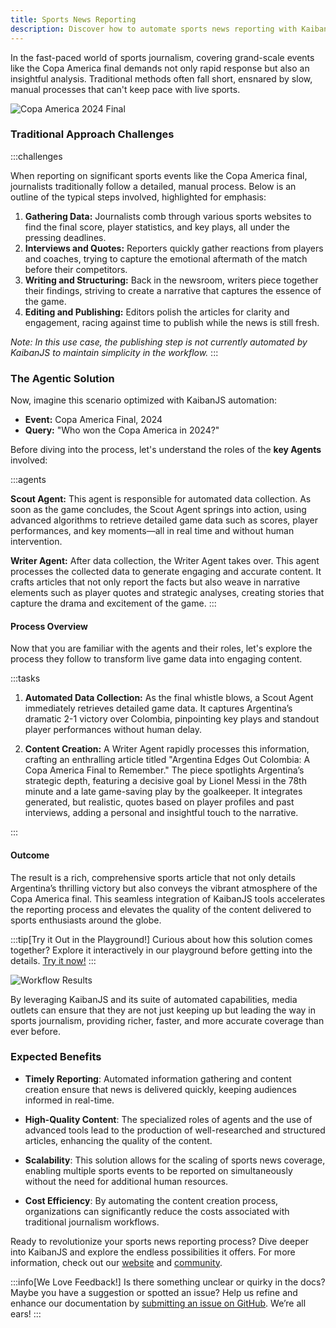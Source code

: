 ```yaml
---
title: Sports News Reporting
description: Discover how to automate sports news reporting with KaibanJS and LangChain tools. Learn to set up intelligent agents that gather real-time sports data and generate detailed articles, enhancing the efficiency and quality of your news coverage.
---
```


In the fast-paced world of sports journalism, covering grand-scale events like the Copa America final demands not only rapid response but also an insightful analysis. Traditional methods often fall short, ensnared by slow, manual processes that can't keep pace with live sports.

![Copa America 2024 Final](https://res.cloudinary.com/dnno8pxyy/image/upload/c_fill,w_1000,h_600/t_Grayscale/v1724092985/sport-news_qafxww.jpg)

### Traditional Approach Challenges



:::challenges

When reporting on significant sports events like the Copa America final, journalists traditionally follow a detailed, manual process. Below is an outline of the typical steps involved, highlighted for emphasis:

1. **Gathering Data:** Journalists comb through various sports websites to find the final score, player statistics, and key plays, all under the pressing deadlines.
2. **Interviews and Quotes:** Reporters quickly gather reactions from players and coaches, trying to capture the emotional aftermath of the match before their competitors.
3. **Writing and Structuring:** Back in the newsroom, writers piece together their findings, striving to create a narrative that captures the essence of the game.
4. **Editing and Publishing:** Editors polish the articles for clarity and engagement, racing against time to publish while the news is still fresh.

*Note: In this use case, the publishing step is not currently automated by KaibanJS to maintain simplicity in the workflow.*
:::


### The Agentic Solution
Now, imagine this scenario optimized with KaibanJS automation:

- **Event:** Copa America Final, 2024
- **Query:** "Who won the Copa America in 2024?"

Before diving into the process, let's understand the roles of the **key Agents** involved:

:::agents

**Scout Agent:** This agent is responsible for automated data collection. As soon as the game concludes, the Scout Agent springs into action, using advanced algorithms to retrieve detailed game data such as scores, player performances, and key moments—all in real time and without human intervention.

**Writer Agent:** After data collection, the Writer Agent takes over. This agent processes the collected data to generate engaging and accurate content. It crafts articles that not only report the facts but also weave in narrative elements such as player quotes and strategic analyses, creating stories that capture the drama and excitement of the game.
:::

#### Process Overview
Now that you are familiar with the agents and their roles, let's explore the process they follow to transform live game data into engaging content.

:::tasks
1. **Automated Data Collection:** As the final whistle blows, a Scout Agent immediately retrieves detailed game data. It captures Argentina’s dramatic 2-1 victory over Colombia, pinpointing key plays and standout player performances without human delay.

2. **Content Creation:** A Writer Agent rapidly processes this information, crafting an enthralling article titled "Argentina Edges Out Colombia: A Copa America Final to Remember." The piece spotlights Argentina’s strategic depth, featuring a decisive goal by Lionel Messi in the 78th minute and a late game-saving play by the goalkeeper. It integrates generated, but realistic, quotes based on player profiles and past interviews, adding a personal and insightful touch to the narrative.

:::

#### Outcome

The result is a rich, comprehensive sports article that not only details Argentina’s thrilling victory but also conveys the vibrant atmosphere of the Copa America final. This seamless integration of KaibanJS tools accelerates the reporting process and elevates the quality of the content delivered to sports enthusiasts around the globe.

:::tip[Try it Out in the Playground!]
Curious about how this solution comes together? Explore it interactively in our playground before getting into the details. [Try it now!](https://www.kaibanjs.com/share/9lyzu1VjBFPOl6FRgNWu)
:::

![Workflow Results](https://res.cloudinary.com/dnno8pxyy/image/upload/v1723834601/sports_news_result_starq1.gif)

By leveraging KaibanJS and its suite of automated capabilities, media outlets can ensure that they are not just keeping up but leading the way in sports journalism, providing richer, faster, and more accurate coverage than ever before.


### Expected Benefits

- **Timely Reporting**: Automated information gathering and content creation ensure that news is delivered quickly, keeping audiences informed in real-time.
  
- **High-Quality Content**: The specialized roles of agents and the use of advanced tools lead to the production of well-researched and structured articles, enhancing the quality of the content.

- **Scalability**: This solution allows for the scaling of sports news coverage, enabling multiple sports events to be reported on simultaneously without the need for additional human resources.

- **Cost Efficiency**: By automating the content creation process, organizations can significantly reduce the costs associated with traditional journalism workflows.


Ready to revolutionize your sports news reporting process? Dive deeper into KaibanJS and explore the endless possibilities it offers. For more information, check out our [website](https://www.kaibanjs.com) and [community](https://bit.ly/JoinAIChamps).

:::info[We Love Feedback!]
Is there something unclear or quirky in the docs? Maybe you have a suggestion or spotted an issue? Help us refine and enhance our documentation by [submitting an issue on GitHub](https://github.com/kaiban-ai/KaibanJS/issues). We’re all ears!
:::
